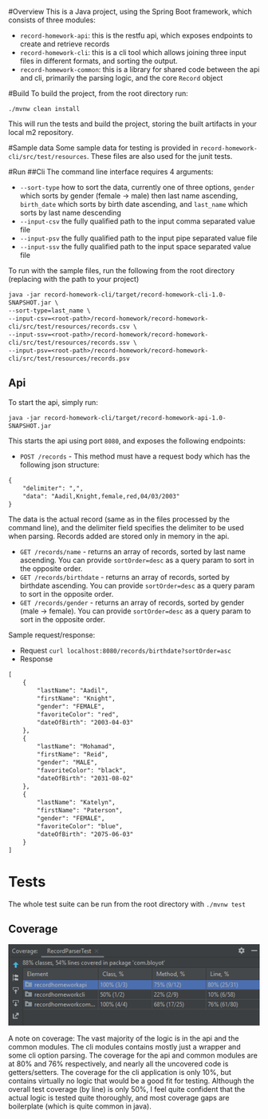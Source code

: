 #Overview
This is a Java project, using the Spring Boot framework, which consists of three modules:
- `record-homework-api`: this is the restfu api, which exposes endpoints to create and retrieve records 
- `record-homework-cli`: this is a cli tool which allows joining three input files in different formats, and sorting the output. 
- `record-homework-common`: this is a library for shared code between the api and cli, primarily the parsing logic, and the core `Record` object

#Build
To build the project, from the root directory run:
```shell script
./mvnw clean install
```

This will run the tests and build the project, storing the built artifacts in your local m2 repository. 

#Sample data
Some sample data for testing is provided in `record-homework-cli/src/test/resources`. These files are also used for the junit tests. 

#Run
##Cli
The command line interface requires 4 arguments:
* `--sort-type` how to sort the data, currently one of three options, `gender` which sorts by gender (female -> male) then last name ascending, `birth_date` which sorts by birth date ascending, and `last_name` which sorts by last name descending
* `--input-csv` the fully qualified path to the input comma separated value file
* `--input-psv` the fully qualified path to the input pipe separated value file
* `--input-ssv` the fully qualified path to the input space separated value file
 
To run with the sample files, run the following from the root directory (replacing <root path> with the path to your project) 
```shell script
java -jar record-homework-cli/target/record-homework-cli-1.0-SNAPSHOT.jar \
--sort-type=last_name \
--input-csv=<root-path>/record-homework/record-homework-cli/src/test/resources/records.csv \
--input-ssv=<root-path>/record-homework/record-homework-cli/src/test/resources/records.ssv \
--input-psv=<root-path>/record-homework/record-homework-cli/src/test/resources/records.psv 
```
 
## Api
To start the api, simply run:
```shell script
java -jar record-homework-cli/target/record-homework-api-1.0-SNAPSHOT.jar
```

This starts the api using port `8080`, and exposes the following endpoints:
* `POST /records` - This method must have a request body which has the following json structure: 
```
{
	"delimiter": ",", 
	"data": "Aadil,Knight,female,red,04/03/2003"
}
```
The data is the actual record (same as in the files processed by the command line), and the delimiter field specifies the delimiter to be used when parsing. Records added are stored only in memory in the api.
  
* `GET /records/name` - returns an array of records, sorted by last name ascending. You can provide `sortOrder=desc` as a query param to sort in the opposite order. 
* `GET /records/birthdate` - returns an array of records, sorted by birthdate ascending. You can provide `sortOrder=desc` as a query param to sort in the opposite order. 
* `GET /records/gender` - returns an array of records, sorted by gender (male -> female). You can provide `sortOrder=desc` as a query param to sort in the opposite order. 

Sample request/response:
* Request `curl localhost:8080/records/birthdate?sortOrder=asc`
* Response
```
[
    {
        "lastName": "Aadil",
        "firstName": "Knight",
        "gender": "FEMALE",
        "favoriteColor": "red",
        "dateOfBirth": "2003-04-03"
    },
    {
        "lastName": "Mohamad",
        "firstName": "Reid",
        "gender": "MALE",
        "favoriteColor": "black",
        "dateOfBirth": "2031-08-02"
    },
    {
        "lastName": "Katelyn",
        "firstName": "Paterson",
        "gender": "FEMALE",
        "favoriteColor": "blue",
        "dateOfBirth": "2075-06-03"
    }
]
```
  
# Tests
The whole test suite can be run from the root directory with `./mvnw test`

## Coverage
![Test Coverage Image](TestCoverage.PNG)

A note on coverage: The vast majority of the logic is in the api and the common modules. The cli modules contains mostly just a wrapper and some cli option parsing. 
The coverage for the api and common modules are at 80% and 76% respectively, and nearly all the uncovered code is getters/setters.
The coverage for the cli application is only 10%, but contains virtually no logic that would be a good fit for testing. Although the overall test coverage (by line) is only 50%,
I feel quite confident that the actual logic is tested quite thoroughly, and most coverage gaps are boilerplate (which is quite common in java). 